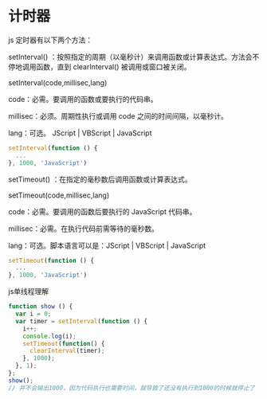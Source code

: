 # 计时器

js 定时器有以下两个方法：

setInterval() ：按照指定的周期（以毫秒计）来调用函数或计算表达式。方法会不停地调用函数，直到 clearInterval() 被调用或窗口被关闭。

setInterval(code,millisec,lang)

code：必需。要调用的函数或要执行的代码串。

millisec：必须。周期性执行或调用 code 之间的时间间隔，以毫秒计。

lang：可选。 JScript | VBScript | JavaScript

```js
setInterval(function () {
  ...
}, 1000, 'JavaScript')
```

setTimeout() ：在指定的毫秒数后调用函数或计算表达式。

setTimeout(code,millisec,lang)

code：必需。要调用的函数后要执行的 JavaScript 代码串。

millisec：必需。在执行代码前需等待的毫秒数。

lang：可选。脚本语言可以是：JScript | VBScript | JavaScript

```js
setTimeout(function () {
  ...
}, 1000, 'JavaScript')
```

js单线程理解

```js
function show () {
  var i = 0;
  var timer = setInterval(function () {
    i++;
    console.log(i);
    setTimeout(function() {
      clearInterval(timer);
    }, 1000);
  }, 1);
};
show();
// 并不会输出1000，因为代码执行也需要时间，就导致了还没有执行到1000的时候就停止了
```
